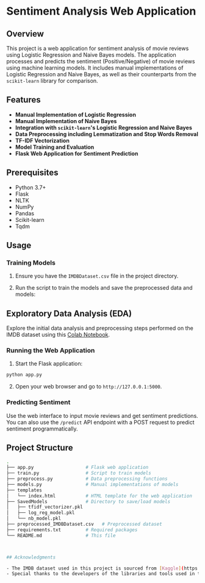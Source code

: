 # Sentiment Analysis Web Application

## Overview

This project is a web application for sentiment analysis of movie reviews using Logistic Regression and Naive Bayes models. The application processes and predicts the sentiment (Positive/Negative) of movie reviews using machine learning models. It includes manual implementations of Logistic Regression and Naive Bayes, as well as their counterparts from the `scikit-learn` library for comparison.

## Features

- **Manual Implementation of Logistic Regression**
- **Manual Implementation of Naive Bayes**
- **Integration with `scikit-learn`'s Logistic Regression and Naive Bayes**
- **Data Preprocessing including Lemmatization and Stop Words Removal**
- **TF-IDF Vectorization**
- **Model Training and Evaluation**
- **Flask Web Application for Sentiment Prediction**

## Prerequisites

- Python 3.7+
- Flask
- NLTK
- NumPy
- Pandas
- Scikit-learn
- Tqdm

## Usage

### Training Models

1. Ensure you have the `IMDBDataset.csv` file in the project directory.

2. Run the script to train the models and save the preprocessed data and models:


## Exploratory Data Analysis (EDA)

Explore the initial data analysis and preprocessing steps performed on the IMDB dataset using this [Colab Notebook](https://colab.research.google.com/drive/1UGUCZoDV7iCFFD8te3k__13NgcdVOxrK?usp=drive_link).

### Running the Web Application

1. Start the Flask application:

```bash
python app.py
```

2. Open your web browser and go to `http://127.0.0.1:5000`.

### Predicting Sentiment

Use the web interface to input movie reviews and get sentiment predictions. You can also use the `/predict` API endpoint with a POST request to predict sentiment programmatically.

## Project Structure

```bash
.
├── app.py                   # Flask web application
├── train.py                 # Script to train models
├── preprocess.py            # Data preprocessing functions
├── models.py                # Manual implementations of models
├── templates
│   └── index.html           # HTML template for the web application
├── SavedModels              # Directory to save/load models
│   ├── tfidf_vectorizer.pkl
│   ├── log_reg_model.pkl
│   └── nb_model.pkl
├── preprocessed_IMDBDataset.csv   # Preprocessed dataset
├── requirements.txt         # Required packages
└── README.md                # This file



## Acknowledgments

- The IMDB dataset used in this project is sourced from [Kaggle](https://www.kaggle.com/lakshmi25npathi/imdb-dataset-of-50k-movie-reviews).
- Special thanks to the developers of the libraries and tools used in this project.
